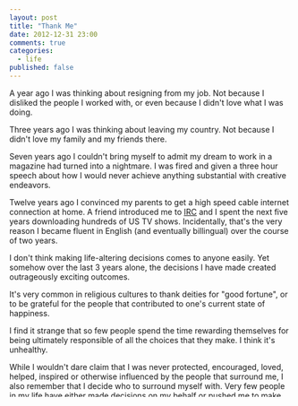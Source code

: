 ```yaml
---
layout: post
title: "Thank Me"
date: 2012-12-31 23:00
comments: true
categories:
  - life
published: false
---
```


A year ago I was thinking about resigning from my job. Not because I
disliked the people I worked with, or even because I didn't love what I
was doing.

Three years ago I was thinking about leaving my country. Not because I
didn't love my family and my friends there.

Seven years ago I couldn't bring myself to admit my dream to work in a
magazine had turned into a nightmare. I was fired and given a three hour
speech about how I would never achieve anything substantial with
creative endeavors.

Twelve years ago I convinced my parents to get a high speed cable
internet connection at home. A friend introduced me to
[IRC](http://en.wikipedia.org/wiki/Internet_Relay_Chat) and I spent the
next five years downloading hundreds of US TV shows. Incidentally,
that's the very reason I became fluent in English (and eventually
billingual) over the course of two years.

I don't think making life-altering decisions comes to anyone easily. Yet
somehow over the last 3 years alone, the decisions I have made created
outrageously exciting outcomes.

It's very common in religious cultures to thank deities for "good
fortune", or to be grateful for the people that contributed to one's
current state of happiness.

I find it strange that so few people spend the time rewarding themselves
for being ultimately responsible of all the choices that they make. I
think it's unhealthy.

While I wouldn't dare claim that I was never protected, encouraged,
loved, helped, inspired or otherwise influenced by the people that
surround me, I also remember that I decide who to surround myself with.
Very few people in my life have either made decisions on my behalf or
pushed me to make different ones. For the most part, that was on me.

So far, there are very few things I regret. Of course I've
